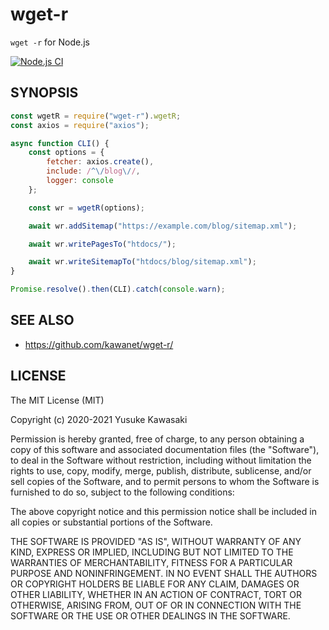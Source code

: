 # wget-r

`wget -r` for Node.js

[![Node.js CI](https://github.com/kawanet/wget-r/workflows/Node.js%20CI/badge.svg?branch=master)](https://github.com/kawanet/wget-r/actions/)

## SYNOPSIS

```js
const wgetR = require("wget-r").wgetR;
const axios = require("axios");

async function CLI() {
    const options = {
        fetcher: axios.create(),
        include: /^\/blog\//,
        logger: console
    };

    const wr = wgetR(options);

    await wr.addSitemap("https://example.com/blog/sitemap.xml");

    await wr.writePagesTo("htdocs/");

    await wr.writeSitemapTo("htdocs/blog/sitemap.xml");
}

Promise.resolve().then(CLI).catch(console.warn);
```

## SEE ALSO

- https://github.com/kawanet/wget-r/

## LICENSE

The MIT License (MIT)

Copyright (c) 2020-2021 Yusuke Kawasaki

Permission is hereby granted, free of charge, to any person obtaining a copy
of this software and associated documentation files (the "Software"), to deal
in the Software without restriction, including without limitation the rights
to use, copy, modify, merge, publish, distribute, sublicense, and/or sell
copies of the Software, and to permit persons to whom the Software is
furnished to do so, subject to the following conditions:

The above copyright notice and this permission notice shall be included in all
copies or substantial portions of the Software.

THE SOFTWARE IS PROVIDED "AS IS", WITHOUT WARRANTY OF ANY KIND, EXPRESS OR
IMPLIED, INCLUDING BUT NOT LIMITED TO THE WARRANTIES OF MERCHANTABILITY,
FITNESS FOR A PARTICULAR PURPOSE AND NONINFRINGEMENT. IN NO EVENT SHALL THE
AUTHORS OR COPYRIGHT HOLDERS BE LIABLE FOR ANY CLAIM, DAMAGES OR OTHER
LIABILITY, WHETHER IN AN ACTION OF CONTRACT, TORT OR OTHERWISE, ARISING FROM,
OUT OF OR IN CONNECTION WITH THE SOFTWARE OR THE USE OR OTHER DEALINGS IN THE
SOFTWARE.
